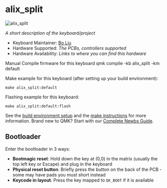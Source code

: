 # alix_split

![alix_split](https://imgur.com/O8kq2SM.jpg)

*A short description of the keyboard/project*

* Keyboard Maintainer: [Bo Liu](https://github.com/bf39l)
* Hardware Supported: *The PCBs, controllers supported*
* Hardware Availability: *Links to where you can find this hardware*

Manual Compile firmware for this keyboard
    qmk compile -kb alix_split -km default

Make example for this keyboard (after setting up your build environment):

    make alix_split:default

Flashing example for this keyboard:

    make alix_split:default:flash

See the [build environment setup](https://docs.qmk.fm/#/getting_started_build_tools) and the [make instructions](https://docs.qmk.fm/#/getting_started_make_guide) for more information. Brand new to QMK? Start with our [Complete Newbs Guide](https://docs.qmk.fm/#/newbs).

## Bootloader

Enter the bootloader in 3 ways:

* **Bootmagic reset**: Hold down the key at (0,0) in the matrix (usually the top left key or Escape) and plug in the keyboard
* **Physical reset button**: Briefly press the button on the back of the PCB - some may have pads you must short instead
* **Keycode in layout**: Press the key mapped to `QK_BOOT` if it is available
